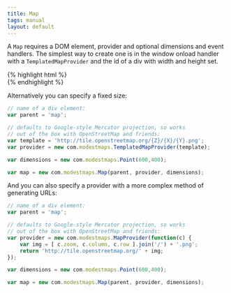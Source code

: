 ```yaml
---
title: Map
tags: manual
layout: default
---
```


A `Map` requires a DOM element, provider and optional dimensions and event handlers. The simplest way to create one is in the window onload handler with a `TemplatedMapProvider` and the id of a div with width and height set.

<div class='live'>
{% highlight html %}
<div class='map' id='map-1'></div>
<script type='text/javascript'>
// name of a div element:
var parent = 'map-1';

// defaults to Google-style Mercator projection, so works
// out of the box with OpenStreetMap and friends:
var template = 'http://tile.openstreetmap.org/{Z}/{X}/{Y}.png';
var provider = new com.modestmaps.TemplatedMapProvider(template);

// without a size, it will expand to fit the parent:
var map = new com.modestmaps.Map(parent, provider);
map.setZoom(4);
</script>
{% endhighlight %}
</div>

Alternatively you can specify a fixed size:

```javascript
// name of a div element:
var parent = 'map';

// defaults to Google-style Mercator projection, so works
// out of the box with OpenStreetMap and friends:
var template = 'http://tile.openstreetmap.org/{Z}/{X}/{Y}.png';
var provider = new com.modestmaps.TemplatedMapProvider(template);

var dimensions = new com.modestmaps.Point(600,400);

var map = new com.modestmaps.Map(parent, provider, dimensions);
```

And you can also specify a provider with a more complex method of generating URLs:

```javascript
// name of a div element:
var parent = 'map';

// defaults to Google-style Mercator projection, so works
// out of the box with OpenStreetMap and friends:
var provider = new com.modestmaps.MapProvider(function(c) {
    var img = [ c.zoom, c.column, c.row ].join('/') + '.png';
    return 'http://tile.openstreetmap.org/' + img;
});

var dimensions = new com.modestmaps.Point(600,400);

var map = new com.modestmaps.Map(parent, provider, dimensions);
```
